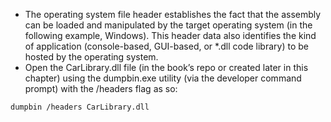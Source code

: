 - The operating system file header establishes the fact that the assembly can be loaded and manipulated by the target operating system (in the following example, Windows). This header data also identifies the kind of application (console-based, GUI-based, or \*.dll code library) to be hosted by the operating system.
- Open the CarLibrary.dll file (in the book’s repo or created later in this chapter) using the dumpbin.exe utility (via the developer command prompt) with the /headers flag as so:  

```ad-note
dumpbin /headers CarLibrary.dll
```